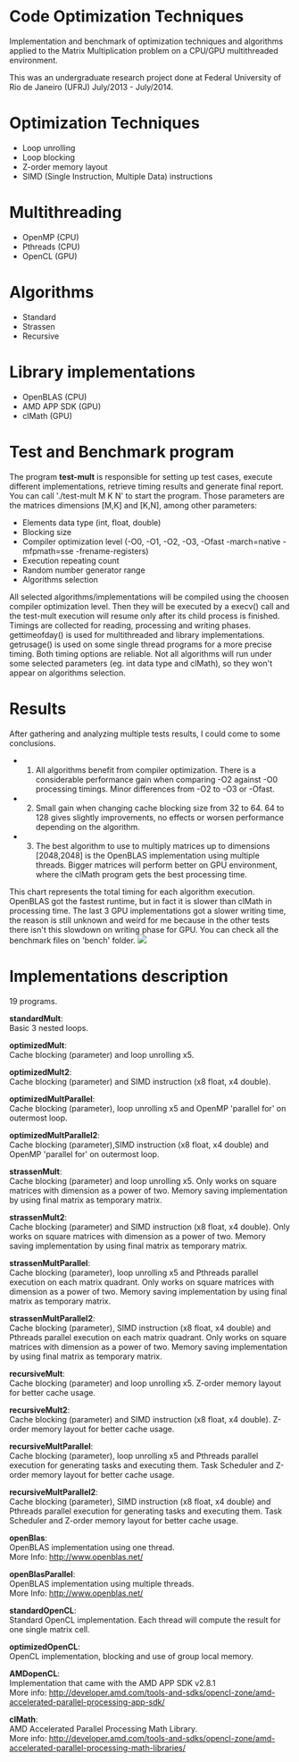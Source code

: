 Code Optimization Techniques
==========================

Implementation and benchmark of optimization techniques and algorithms applied to the Matrix Multiplication problem on a CPU/GPU multithreaded environment.

This was an undergraduate research project done at Federal University of Rio de Janeiro (UFRJ) July/2013 - July/2014.

Optimization Techniques
==========================

- Loop unrolling
- Loop blocking
- Z-order memory layout
- SIMD (Single Instruction, Multiple Data) instructions

Multithreading
==========================

- OpenMP   (CPU)
- Pthreads (CPU)
- OpenCL   (GPU)


Algorithms
==========================

- Standard
- Strassen
- Recursive

Library implementations
==========================

- OpenBLAS    (CPU)
- AMD APP SDK (GPU)
- clMath      (GPU)

Test and Benchmark program
==========================

The program <b>test-mult</b> is responsible for setting up test cases, execute different implementations, retrieve timing results and generate final report.
You can call './test-mult M K N' to start the program. Those parameters are the matrices dimensions [M,K] and [K,N], among other parameters:

- Elements data type (int, float, double)
- Blocking size
- Compiler optimization level (-O0, -O1, -O2, -O3, -Ofast -march=native -mfpmath=sse -frename-registers)
- Execution repeating count
- Random number generator range
- Algorithms selection

All selected algorithms/implementations will be compiled using the choosen compiler optimization level. Then they will be executed by a execv() call and the test-mult execution will resume only after its child process is finished.
Timings are collected for reading, processing and writing phases. gettimeofday() is used for multithreaded and library implementations. getrusage() is used on some single thread programs for a more precise timing. Both timing options are reliable.
Not all algorithms will run under some selected parameters (eg. int data type and clMath), so they won't appear on algorithms selection.

Results
=========================
After gathering and analyzing multiple tests results, I could come to some conclusions.
- 1. All algorithms benefit from compiler optimization. There is a considerable performance gain when comparing -O2 against -O0 processing timings. Minor differences from -O2 to -O3 or -Ofast.
- 2. Small gain when changing cache blocking size from 32 to 64. 64 to 128 gives slightly improvements, no effects or worsen performance depending on the algorithm.
- 3. The best algorithm to use to multiply matrices up to dimensions [2048,2048] is the OpenBLAS implementation using multiple threads. Bigger matrices will perform better on GPU environment, where the clMath program gets the best processing time.

This chart represents the total timing for each algorithm execution. OpenBLAS got the fastest runtime, but in fact it is slower than clMath in processing time. The last 3 GPU implementations got a slower writing time, the reason is still unknown and weird for me because in the other tests there isn't this slowdown on writing phase for GPU. You can check all the benchmark files on 'bench' folder.
<img src="https://docs.google.com/spreadsheet/oimg?key=0AjKHxPB2qgJXdFdlVm41M2laSFZSeHRRWGV5bEwwSEE&oid=7&zx=q84mxns399q3" />

Implementations description
=========================

19 programs.

<b>standardMult</b>:<br>
Basic 3 nested loops.

<b>optimizedMult</b>:<br>
Cache blocking (parameter) and loop unrolling x5.

<b>optimizedMult2</b>:<br>
Cache blocking (parameter) and SIMD instruction (x8 float, x4 double).

<b>optimizedMultParallel</b>:<br>
Cache blocking (parameter), loop unrolling x5 and OpenMP 'parallel for' on outermost loop.

<b>optimizedMultParallel2</b>:<br>
Cache blocking (parameter),SIMD instruction (x8 float, x4 double) and OpenMP 'parallel for' on outermost loop.

<b>strassenMult</b>:<br>
Cache blocking (parameter) and loop unrolling x5. Only works on square matrices with dimension as a power of two. Memory saving implementation by using final matrix as temporary matrix.

<b>strassenMult2</b>:<br>
Cache blocking (parameter) and SIMD instruction (x8 float, x4 double). Only works on square matrices with dimension as a power of two. Memory saving implementation by using final matrix as temporary matrix.

<b>strassenMultParallel</b>:<br> 
Cache blocking (parameter), loop unrolling x5 and Pthreads parallel execution on each matrix quadrant. Only works on square matrices with dimension as a power of two. Memory saving implementation by using final matrix as temporary matrix.

<b>strassenMultParallel2</b>:<br> 
Cache blocking (parameter), SIMD instruction (x8 float, x4 double) and Pthreads parallel execution on each matrix quadrant. Only works on square matrices with dimension as a power of two. Memory saving implementation by using final matrix as temporary matrix.

<b>recursiveMult</b>:<br> 
Cache blocking (parameter) and loop unrolling x5. Z-order memory layout for better cache usage.

<b>recursiveMult2</b>:<br> 
Cache blocking (parameter) and SIMD instruction (x8 float, x4 double). Z-order memory layout for better cache usage.

<b>recursiveMultParallel</b>:<br> 
Cache blocking (parameter), loop unrolling x5 and Pthreads parallel execution for generating tasks and executing them. Task Scheduler and Z-order memory layout for better cache usage.

<b>recursiveMultParallel2</b>:<br> 
Cache blocking (parameter), SIMD instruction (x8 float, x4 double) and Pthreads parallel execution for generating tasks and executing them. Task Scheduler and Z-order memory layout for better cache usage.

<b>openBlas</b>:<br> 
OpenBLAS implementation using one thread.<br>
More Info: http://www.openblas.net/

<b>openBlasParallel</b>:<br> 
OpenBLAS implementation using multiple threads.<br>
More Info: http://www.openblas.net/

<b>standardOpenCL</b>:<br> 
Standard OpenCL implementation. Each thread will compute the result for one single matrix cell.

<b>optimizedOpenCL</b>:<br>
OpenCL implementation, blocking and use of group local memory.

<b>AMDopenCL</b>:<br>
Implementation that came with the AMD APP SDK v2.8.1
<br>More info: http://developer.amd.com/tools-and-sdks/opencl-zone/amd-accelerated-parallel-processing-app-sdk/

<b>clMath</b>:<br>
AMD Accelerated Parallel Processing Math Library.
<br>More info: http://developer.amd.com/tools-and-sdks/opencl-zone/amd-accelerated-parallel-processing-math-libraries/


